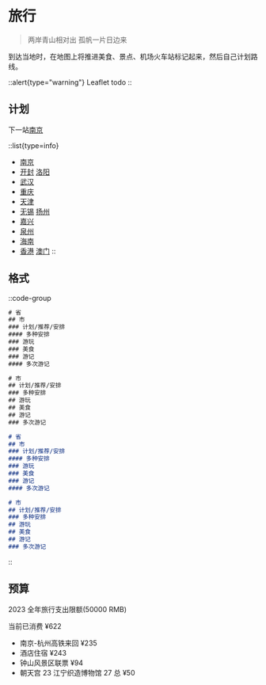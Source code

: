 # 旅行

> 两岸青山相对出 孤帆一片日边来

到达当地时，在地图上将推进美食、景点、机场火车站标记起来，然后自己计划路线。

::alert{type="warning"}
Leaflet todo
::

## 计划

下一站[南京](./trip/china/jiangsu#南京)

::list{type=info}

- [南京](./trip/china/jiangsu#南京)
- [开封](./trip/china/henan#开封) [洛阳](./trip/china/henan#洛阳)
- [武汉](./trip/china/hubei#武汉)
- [重庆](./trip/china/chongqing)
- [天津](./trip/china/tianjin)
- [无锡](./trip/china/jiangsu#无锡) [扬州](./trip/china/jiangsu#扬州)
- [嘉兴](./trip/china/zhejiang#嘉兴)
- [泉州](./trip/china/fujian#泉州)
- [海南](./trip/china/hainan)
- [香港](./trip/hongkong) [澳门](./trip/macao)
::

## 格式

::code-group

```txt [写法/省]
# 省
## 市
### 计划/推荐/安排
#### 多种安排
### 游玩
### 美食
### 游记
#### 多次游记
```

```txt [写法/市]
# 市
## 计划/推荐/安排
### 多种安排
## 游玩
## 美食
## 游记
### 多次游记
```

```markdown [显示/省]
# 省
## 市
### 计划/推荐/安排
#### 多种安排
### 游玩
### 美食
### 游记
#### 多次游记
```

```markdown [显示/市]
# 市
## 计划/推荐/安排
### 多种安排
## 游玩
## 美食
## 游记
### 多次游记
```

::

## 预算

2023 全年旅行支出限额(50000 RMB)

当前已消费 ¥622

- 南京-杭州高铁来回 ¥235
- 酒店住宿 ¥243
- 钟山风景区联票 ¥94
- 朝天宫 23 江宁织造博物馆 27 总 ¥50
